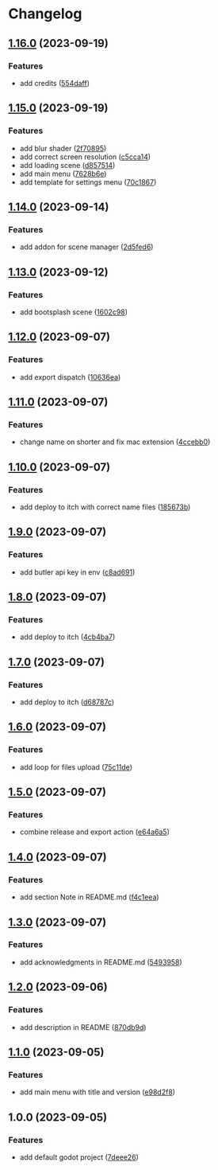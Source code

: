 # Changelog

## [1.16.0](https://github.com/nblackninja/godot-game-template-extended/compare/v1.15.0...v1.16.0) (2023-09-19)


### Features

* add credits ([554daff](https://github.com/nblackninja/godot-game-template-extended/commit/554daff578683da0ad360b52cae9d65468dcb9a3))

## [1.15.0](https://github.com/nblackninja/godot-game-template-extended/compare/v1.14.0...v1.15.0) (2023-09-19)


### Features

* add blur shader ([2f70895](https://github.com/nblackninja/godot-game-template-extended/commit/2f70895c00392a04d3a206d2eee30a189f42a466))
* add correct screen resolution ([c5cca14](https://github.com/nblackninja/godot-game-template-extended/commit/c5cca1425b4a07a4c0b374b62c2a2d1db61b4844))
* add loading scene ([d857514](https://github.com/nblackninja/godot-game-template-extended/commit/d8575141cb2e5115efa9ec207e14dbc5a947b49a))
* add main menu ([7628b6e](https://github.com/nblackninja/godot-game-template-extended/commit/7628b6e07b12d1decb72aa77263cdb3e59f8d8e6))
* add template for settings menu ([70c1867](https://github.com/nblackninja/godot-game-template-extended/commit/70c18678905b4ff899e27944d2b4287db7ddbfcd))

## [1.14.0](https://github.com/nblackninja/godot-game-template-extended/compare/v1.13.0...v1.14.0) (2023-09-14)


### Features

* add addon for scene manager ([2d5fed6](https://github.com/nblackninja/godot-game-template-extended/commit/2d5fed64f4efbf1830354c838dfa5f22ccc4e8d2))

## [1.13.0](https://github.com/nblackninja/godot-game-template-extended/compare/v1.12.0...v1.13.0) (2023-09-12)


### Features

* add bootsplash scene ([1602c98](https://github.com/nblackninja/godot-game-template-extended/commit/1602c98238ac44b77b691960e48cdd2c5dae5c3b))

## [1.12.0](https://github.com/nblackninja/godot-game-template-extended/compare/v1.11.0...v1.12.0) (2023-09-07)


### Features

* add export dispatch ([10636ea](https://github.com/nblackninja/godot-game-template-extended/commit/10636ea778df68cf477813c903474ba1c5694b59))

## [1.11.0](https://github.com/nblackninja/godot-game-template-extended/compare/v1.10.0...v1.11.0) (2023-09-07)


### Features

* change name on shorter and fix mac extension ([4ccebb0](https://github.com/nblackninja/godot-game-template-extended/commit/4ccebb00bb0d11f3506fc2c594178394a114697b))

## [1.10.0](https://github.com/nblackninja/godot-game-template-extended/compare/v1.9.0...v1.10.0) (2023-09-07)


### Features

* add deploy to itch with correct name files ([185673b](https://github.com/nblackninja/godot-game-template-extended/commit/185673b40d1a6554291f58f974f2ab45820387dc))

## [1.9.0](https://github.com/nblackninja/godot-game-template-extended/compare/v1.8.0...v1.9.0) (2023-09-07)


### Features

* add butler api key in env ([c8ad691](https://github.com/nblackninja/godot-game-template-extended/commit/c8ad69104de0c7176b33e1d41b7962f971af06b6))

## [1.8.0](https://github.com/nblackninja/godot-game-template-extended/compare/v1.7.0...v1.8.0) (2023-09-07)


### Features

* add deploy to itch ([4cb4ba7](https://github.com/nblackninja/godot-game-template-extended/commit/4cb4ba7bf94a01eb6a2d18ad394904028ce3b638))

## [1.7.0](https://github.com/nblackninja/godot-game-template-extended/compare/v1.6.0...v1.7.0) (2023-09-07)


### Features

* add deploy to itch ([d68787c](https://github.com/nblackninja/godot-game-template-extended/commit/d68787c00eb8ef91b403680f27c7a209779d9ea5))

## [1.6.0](https://github.com/nblackninja/godot-game-template-extended/compare/v1.5.0...v1.6.0) (2023-09-07)


### Features

* add loop for files upload ([75c11de](https://github.com/nblackninja/godot-game-template-extended/commit/75c11de8ed67f6d6612b79d1e1d18d028ee5f786))

## [1.5.0](https://github.com/nblackninja/godot-game-template-extended/compare/v1.4.0...v1.5.0) (2023-09-07)


### Features

* combine release and export action ([e64a6a5](https://github.com/nblackninja/godot-game-template-extended/commit/e64a6a5e775a8ffe4e4edeceeae827075629e74d))

## [1.4.0](https://github.com/nblackninja/godot-game-template-extended/compare/v1.3.0...v1.4.0) (2023-09-07)


### Features

* add section Note in README.md ([f4c1eea](https://github.com/nblackninja/godot-game-template-extended/commit/f4c1eead1d194e440fc612c3db210b00f06ec727))

## [1.3.0](https://github.com/nblackninja/godot-game-template-extended/compare/v1.2.0...v1.3.0) (2023-09-07)


### Features

* add acknowledgments in README.md ([5493958](https://github.com/nblackninja/godot-game-template-extended/commit/5493958bead7d7f1ac6ca5293f4f5415989fe9c8))

## [1.2.0](https://github.com/nblackninja/godot-game-template-extended/compare/v1.1.0...v1.2.0) (2023-09-06)


### Features

* add description in README ([870db9d](https://github.com/nblackninja/godot-game-template-extended/commit/870db9d145a29b00986bb2001118cccfeb4cd74f))

## [1.1.0](https://github.com/nblackninja/godot-game-template-extended/compare/v1.0.0...v1.1.0) (2023-09-05)


### Features

* add main menu with title and version ([e98d2f8](https://github.com/nblackninja/godot-game-template-extended/commit/e98d2f8892d8c9f1133b6c3ae26da83590048bf6))

## 1.0.0 (2023-09-05)


### Features

* add default godot project ([7deee26](https://github.com/nblackninja/godot-game-template-extended/commit/7deee266943c0a7131b21c6f770a5b548b3537fc))
